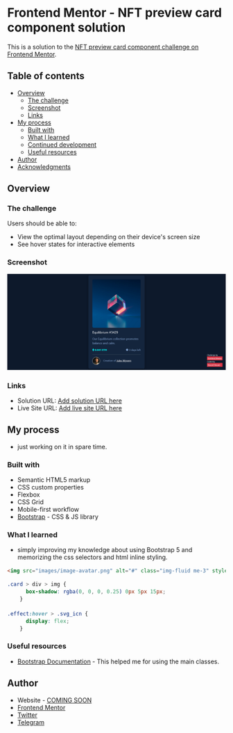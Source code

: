 # Frontend Mentor - NFT preview card component solution

This is a solution to the [NFT preview card component challenge on Frontend Mentor](https://www.frontendmentor.io/challenges/nft-preview-card-component-SbdUL_w0U).

## Table of contents

- [Overview](#overview)
  - [The challenge](#the-challenge)
  - [Screenshot](#screenshot)
  - [Links](#links)
- [My process](#my-process)
  - [Built with](#built-with)
  - [What I learned](#what-i-learned)
  - [Continued development](#continued-development)
  - [Useful resources](#useful-resources)
- [Author](#author)
- [Acknowledgments](#acknowledgments)

<!-- **Note: Delete this note and update the table of contents based on what sections you keep.** -->

## Overview

### The challenge

Users should be able to:

- View the optimal layout depending on their device's screen size
- See hover states for interactive elements

### Screenshot

![screenshot of the solution](images/screenshot.png)

### Links

- Solution URL: [Add solution URL here](https://your-solution-url.com)
- Live Site URL: [Add live site URL here](https://your-live-site-url.com)

## My process

- just working on it in spare time.

### Built with

- Semantic HTML5 markup
- CSS custom properties
- Flexbox
- CSS Grid
- Mobile-first workflow
- [Bootstrap](https://getbootstrap.com/) - CSS & JS library

### What I learned

- simply improving my knowledge about using Bootstrap 5 and memorizing the css selectors and html inline styling.

```html
<img src="images/image-avatar.png" alt="#" class="img-fluid me-3" style="width: 3rem; border: 1.5px solid #fff; border-radius: 50%;">
```

```css
.card > div > img {
      box-shadow: rgba(0, 0, 0, 0.25) 0px 5px 15px;
    }

.effect:hover > .svg_icn {
      display: flex;
    }
```

### Useful resources

- [Bootstrap Documentation](https://getbootstrap.com/docs/5.1/getting-started/introduction/) - This helped me for using the main classes.

## Author

- Website - [COMING SOON](#COMINGSOON)
- [Frontend Mentor](https://www.frontendmentor.io/profile/Joe-Hsn)
- [Twitter](https://www.twitter.com/Jo_Hsn)
- [Telegram](https://t.me/Joe_Hsn)
